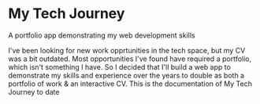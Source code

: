 # My Tech Journey
A portfolio app demonstrating my web development skills

I've been looking for new work opprtunities in the tech space, but my CV was a bit outdated.
Most opportunities I've found have required a portfolio, which isn't something I have. So I decided that I'll build a web app to demonstrate my skills and experience over the years to double as both a portfolio of work & an interactive CV.
This is the documentation of My Tech Journey to date
